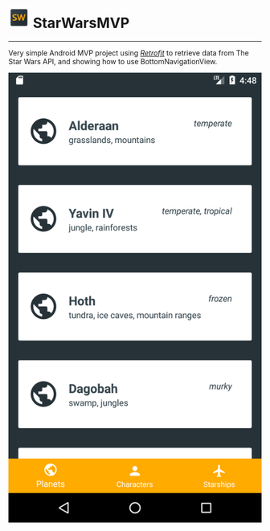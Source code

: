 # <img src="app/src/main/res/mipmap-xxxhdpi/ic_launcher.png" width="42"> StarWarsMVP
***
Very simple Android MVP project using [*Retrofit*](http://square.github.io/retrofit/) to retrieve data from The Star Wars API, and showing how to use BottomNavigationView.

![Application image](art/device-2017-07-02-184912.png)
